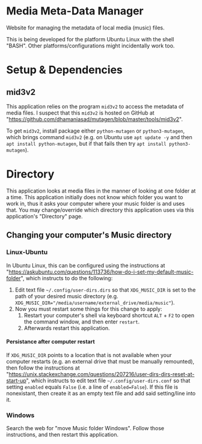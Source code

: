 # Media Meta-Data Manager

Website for managing the metadata of local media (music) files.

This is being developed for the platform Ubuntu Linux with the shell "BASH". 
Other platforms/configurations might incidentally work too.

# Setup & Dependencies 

## mid3v2

This application relies on the program `mid3v2` to access the metadata of media files.
I suspect that this `mid3v2` is hosted on GitHub at "https://github.com/dhamaniasad/mutagen/blob/master/tools/mid3v2".

To get `mid3v2`, install package either `python-mutagen` or `python3-mutagen`, which brings command `mid3v2` 
(e.g. on Ubuntu use `apt update -y` and then `apt install python-mutagen`, but if that fails then try `apt install python3-mutagen`).

# Directory

This application looks at media files in the manner of looking at one folder at a time.
This application initially does not know which folder you want to work in, thus it asks your computer where your music folder is and uses that.
You may change/override which directory this application uses via this application's "Directory" page.

## Changing your computer's Music directory

### Linux-Ubuntu

In Ubuntu Linux, this can be configured using the instructions at "https://askubuntu.com/questions/113736/how-do-i-set-my-default-music-folder", which instructs to do the following:

1. Edit text file `~/.config/user-dirs.dirs` so that `XDG_MUSIC_DIR` is set to the path of your desired music directory (e.g. `XDG_MUSIC_DIR="/media/username/external_drive/media/music"`).
2. Now you must restart some things for this change to apply:
    1. Restart your computer's shell via keyboard shortcut `ALT` + `F2` to open the command window, and then enter `restart`.
    2. Afterwards restart this application.

#### Persistance after computer restart

If `XDG_MUSIC_DIR` points to a location that is not available when your computer restarts (e.g. an external drive that must be manually remounted), then follow the instructions at "https://unix.stackexchange.com/questions/207216/user-dirs-dirs-reset-at-start-up", which instructs to edit text file `~/.config/user-dirs.conf` so that setting `enabled` equals `False` (i.e. a line of `enabled=False`).
If this file is nonexistant, then create it as an empty text file and add said setting/line into it.

### Windows

Search the web for "move Music folder Windows". Follow those instructions, and then restart this application.
